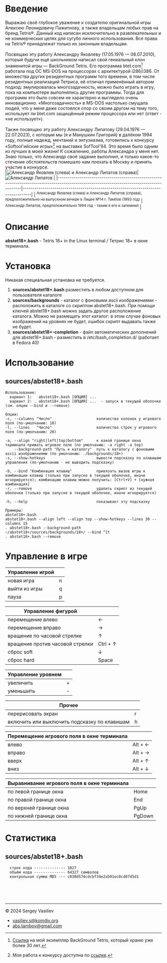 # Введение

Выражаю своё глубокое уважение к создателю оригинальной игры Алексею Леонидовичу Пажитнову, а также владельцам любых прав на бренд Tetris®. Данный код написан исключительно в развлекательных и не коммерческих целях для сугубо личного использования. Все права на Tetris® принадлежат только их законным владельцам.<br/>
<br/>
Посвящаю эту работу Александру Яковлеву (17.05.1976 — 08.07.2010), который будучи ещё школьником написал свой гениальный клон знаменитой игры — BackGround Tetris. Его программа btet.com[^1] работала под ОС MS-DOS на процессорах с архитектурой i286/i386. От множества других резидентных программ того времени, в том числе резидентных реализаций Тетриса, её отличал применённый автором подход: эмулировалась многозадачность, можно было играть в игру, пока на компьютере выполнялись другие программы. Тогда для программ это было совсем не характерно и выглядело очень инновационно. «Многозадачность» в MS-DOS настолько смущала людей, что у меня даже состоялся спор со своим другом на тему того, использует ли btet.com защищённый режим процессора или нет (ответ - «не использует»).<br/>
<br/>
Также посвящаю эту работу Александру Липатову (29.04.1976 — 22.07.2023), с которым мы (я и Манушкин Григорий) в далёком 1994 году, полные надежд, мечтаний и энтузиазма, готовились к конкурсу «Softool\'ийские игры»[^2] на выставке SofTool\'94. Это время было одним из лучших в моей жизни! К сожалению, работы Александра у меня нет. Знаю только, что Александр своё задание выполнил, и только какое-то стечение обстоятельств помешало нам поехать в Москву и принять участие в конкурсе.<br/>
|![Александр Яковлев (слева) и Александр Липатов (справа)](images/yakovlev_alex%20(left)%2C%20lipatov_alex%20(right)%2C%20~1993%20year.png)|![Александр Липатов](images/lipatov_alex%2C%20~1994%20year.png)                   |
|------------------------------------------------------------------------------------------------------------------------------------------|----------------------------------------------------------------------------------|
| <sup>Александр Яковлев (слева) и Александр Липатов (справа), предположительно на выпускном вечере в Лицее №14 г. Тамбов (1993 год)</sup> | <sup>Александр Липатов, предположительно 1994 год - таким я его и запомнил</sup> |
[^1]: [Ссылка](retro/btet/) на мой экземпляр BackGround Tetris, который храню уже более 30 лет.
[^2]: Моя работа к конкурсу доступна по [ссылке](retro/SofTool%6094/).

# Описание

**abstet18+.bash** - Tetris 18+ in the Linux terminal / Тетрис 18+ в окне терминала.<br/>


# Установка

Никакая специальная установка не требуется.

1. **sources/abstet18+.bash** разместить в любом доступном для пользователя каталоге<br/>
0. **sources/backgrounds** - каталог с фоновыми ascii изображениями - расположить в каталоге со скриптом abstet18+.bash. При помощи ключей abstet18+.bash можно задать другое расположение каталога. Можно не размещать этот каталог: в этом случае фоновых изображений на уровнях не будет, ошибок скрипт выдавать также не будет.
0. **sources/abstet18+-completion** - файл автоматических дополнений для abstet18+.bash - разместить в /etc/bash_completion.d/ (работает в Fedora 40)<br/>

# Использование

## sources/abstet18+.bash
```
Использование:
  вариант 1:   abstet18+.bash [ОПЦИЯ] ...
  вариант 2: . abstet18+.bash [ОПЦИЯ] ...  - запуск в текущей оболочке (см. опции --bind и --remove)

Опции:
-c, --columns "Число"                    количество колонок у игрового поля (по-умолчанию: 10)
-l, --lines   "Число"                    количество строк у игрового поля (по-умолчанию: 20)

-a, --align "right|left|top|bottom"      к какой границе окна терминала прижать игровое поле (по умолчанию: -a right -a top)
    --background-path "Путь к каталогу"  путь к каталогу с фоновыми ascii изображениями (по умолчанию: ./backgrounds/18+)
-s, --show-hotkeys                       вывести подсказку по клавишам управления (по-умолчанию - не выводить подсказку)

-b, --bind "Комбинация клавиш"           привязать вызов игры к комбинации клавиш (только при запуске в текущей оболочке, иначе игнорируется); комбинацию клавиш можно получить: [Ctrl+V] + [нужная комбинация]
-r, --remove                             удалить скрипт из текущей оболочки (только при запуске в текущей оболочке, иначе игнорируется)

-h, --help                               показывает эту подсказку

Примеры:
abstet18+.bash
abstet18+.bash --align left --align top --show-hotkeys --lines 30 --columns 15
. abstet18+.bash --background-path ~/abstet18+/sources/backgrounds/18+/ --bind ^[t
. abstet18+.bash --remove
```


# Управление в игре

|Управление игрой|   |
|----------------|---|
|новая игра      | n |
|выйти из игры   | q |
|пауза           | p |

|Управление фигурой              |          |
|--------------------------------|----------|
|перемещение влево               | ←        |
|перемещение вправо              | →        |
|вращение по часовой стрелке     | ↑        |
|вращение против часовой стрелки | Ctrl + ↑ |
|сброс soft                      | ↓        |
|сброс hard                      | Space    |

|Управление уровнем|   |
|------------------|---|
|увеличить         | + |
|уменьшить         | - |

|Прочее                                      |   |
|--------------------------------------------|---|
|перерисовать экран                          | r |
|включить или выключить подсказку по клавишам| h |

|Перемещение игрового поля в окне терминала|         |
|------------------------------------------|---------|
|влево                                     | Alt + ← |
|вправо                                    | Alt + → |
|вверх                                     | Alt + ↑ |
|вниз                                      | Alt + ↓ |

|Выравнивание игрового поля в окне терминала|        |
|-------------------------------------------|--------|
|по левой границе окна                      | Home   |
|по правой границе окна                     | End    |
|по верхней границе окна                    | PgUp   |
|по нижней границе окна                     | PgDown |

# Статистика

## sources/abstet18+.bash
```
  строк кода -------------- 1027
  объём кода -------------- 64327 символов
  контрольная сумма MD5 --- c038d574cdcbf34e2a501ec0cd07d5d1
```


<br/>
<br/>
<br/>

---
© 2024 Sergey Vasiliev<br/>
- <a href="mailto:vasiliev.s@komdiv.org" target="_blank">vasiliev.s@komdiv.org</a><br/>
- <a href="mailto:abs.tambov@gmail.com" target="_blank">abs.tambov@gmail.com</a><br/>

